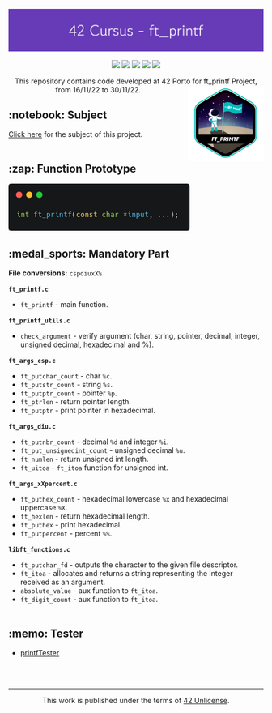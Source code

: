 <p align="center">
  <img src="https://github.com/lbordonal/lbordonal/blob/main/.images/42_Cursus_-_ft_printf.png">
</p>

<p align="center">
	<img src="https://img.shields.io/badge/score-100%20%2F%20100-success?style=for-the-badge" />
	<img src="https://img.shields.io/github/languages/code-size/lbordonal/01-ft_printf?style=for-the-badge" />
	<img src="https://img.shields.io/github/languages/count/lbordonal/01-ft_printf?style=for-the-badge" />
	<img src="https://img.shields.io/github/languages/top/lbordonal/01-ft_printf?style=for-the-badge" />
	<img src="https://img.shields.io/github/last-commit/lbordonal/01-ft_printf?style=for-the-badge" />
</p>

<p align="center">
This repository contains code developed at 42 Porto for ft_printf Project, from 16/11/22 to 30/11/22.

<img src="https://github.com/lbordonal/lbordonal/blob/main/.42_badges/ft_printfe.png" align="right" />
<h2>
	 :notebook: Subject
</h2>
<a href="https://github.com/lbordonal/01-ft_printf/blob/main/Subject/en.subject.pdf">Click here</a> for the subject of this project.
<br /><br />

<h2 align="left">
	:zap: Function Prototype
</h2>
<p align="left">
  <img src="https://github.com/lbordonal/lbordonal/blob/main/.images/ft_printf_function.png">
</p>



<h2 align="left">
	:medal_sports: Mandatory Part
</h2>

**File conversions:** ```cspdiuxX%```

**`ft_printf.c`**
* `ft_printf` - main function.

**`ft_printf_utils.c`**
* `check_argument` - verify argument (char, string, pointer, decimal, integer, unsigned decimal, hexadecimal and %).

**`ft_args_csp.c`**
* `ft_putchar_count` - char ``` %c ```.
* `ft_putstr_count` - string  ``` %s ```.
* `ft_putptr_count` - pointer ``` %p ```.
* `ft_ptrlen` - return pointer length.
* `ft_putptr` - print pointer in hexadecimal.

**`ft_args_diu.c`**
* `ft_putnbr_count` - decimal ``` %d ``` and integer ``` %i ```.
* `ft_put_unsignedint_count` - unsigned decimal ``` %u ```.
* `ft_numlen` - return unsigned int length.
* `ft_uitoa` - ``` ft_itoa ``` function for unsigned int.

**`ft_args_xXpercent.c`**
* `ft_puthex_count` - hexadecimal lowercase ``` %x ``` and hexadecimal uppercase ``` %X ```.
* `ft_hexlen` - return hexadecimal length.
* `ft_puthex` - print hexadecimal.
* `ft_putpercent` - percent ``` %% ```.

**`libft_functions.c`**
* `ft_putchar_fd` - outputs the character to the given file descriptor.
* `ft_itoa` - allocates and returns a string representing the integer received as an argument.
* `absolute_value` - aux function to ``` ft_itoa ```.
* `ft_digit_count` - aux function to ``` ft_itoa ```.
<br /><br />

<h2 align="left">
	:memo: Tester
</h2>

- [printfTester][1]

[1]: https://github.com/Tripouille/printfTester

<br />
<br />
<hr/>
<p align="center">
This work is published under the terms of <a href="https://github.com/gcamerli/42unlicense">42 Unlicense</a>.
</p>
